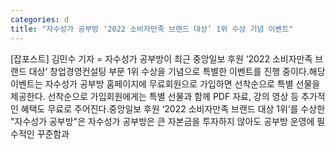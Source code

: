 ```yaml
---
categories: d
title: "자수성가 공부방 ‘2022 소비자만족 브랜드 대상’ 1위 수상 기념 이벤트"
---
```

[잡포스트] 김민수 기자 = 자수성가 공부방이 최근 중앙일보 후원 ‘2022 소비자만족 브랜드 대상’ 창업경영컨설팅 부문 1위 수상을 기념으로 특별한 이벤트를 진행 중이다.해당 이벤트는 자수성가 공부방 홈페이지에 무료회원으로 가입하면 선착순으로 특별 선물을 제공한다. 선착순으로 가입회원에게는 특별 선물과 함께 PDF 자료, 강의 영상 등 추가적인 혜택도 무료로 주어진다.중앙일보 후원 ‘2022 소비자만족 브랜드 대상 1위’를 수상한 "자수성가 공부방"은 자수성가 공부방은 큰 자본금을 투자하지 않아도 공부방 운영에 필수적인 꾸준함과